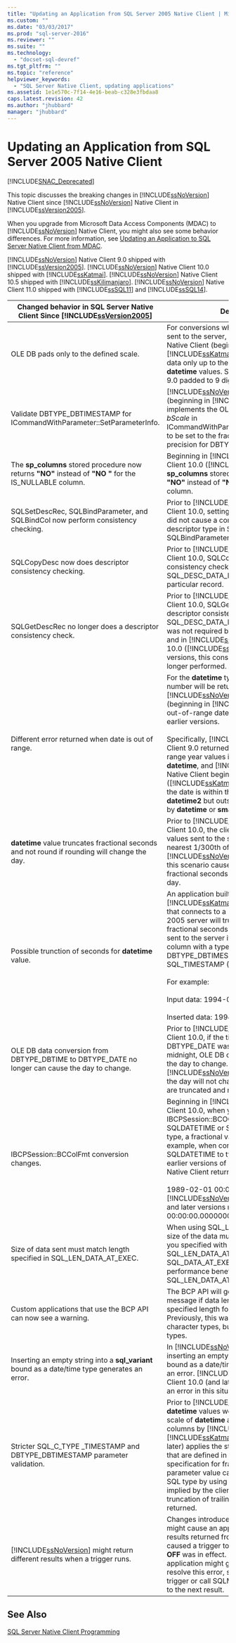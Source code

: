 ```yaml
---
title: "Updating an Application from SQL Server 2005 Native Client | Microsoft Docs"
ms.custom: ""
ms.date: "03/03/2017"
ms.prod: "sql-server-2016"
ms.reviewer: ""
ms.suite: ""
ms.technology: 
  - "docset-sql-devref"
ms.tgt_pltfrm: ""
ms.topic: "reference"
helpviewer_keywords: 
  - "SQL Server Native Client, updating applications"
ms.assetid: 1e1e570c-7f14-4e16-beab-c328e3fbdaa8
caps.latest.revision: 42
ms.author: "jhubbard"
manager: "jhubbard"
---
```

# Updating an Application from SQL Server 2005 Native Client
[!INCLUDE[SNAC_Deprecated](../../../relational-databases/extended-stored-procedures-reference/includes/snac-deprecated.md)]

  This topic discusses the breaking changes in [!INCLUDE[ssNoVersion](../../../advanced-analytics/r-services/includes/ssnoversion-md.md)] Native Client since [!INCLUDE[ssNoVersion](../../../advanced-analytics/r-services/includes/ssnoversion-md.md)] Native Client in [!INCLUDE[ssVersion2005](../../../analysis-services/data-mining/includes/ssversion2005-md.md)].  
  
 When you upgrade from Microsoft Data Access Components (MDAC) to [!INCLUDE[ssNoVersion](../../../advanced-analytics/r-services/includes/ssnoversion-md.md)] Native Client, you might also see some behavior differences. For more information, see [Updating an Application to SQL Server Native Client from MDAC](../../../relational-databases/native-client/applications/updating-an-application-to-sql-server-native-client-from-mdac.md).  
  
 [!INCLUDE[ssNoVersion](../../../advanced-analytics/r-services/includes/ssnoversion-md.md)] Native Client 9.0 shipped with [!INCLUDE[ssVersion2005](../../../analysis-services/data-mining/includes/ssversion2005-md.md)]. [!INCLUDE[ssNoVersion](../../../advanced-analytics/r-services/includes/ssnoversion-md.md)] Native Client 10.0 shipped with [!INCLUDE[ssKatmai](../../../analysis-services/data-mining/includes/sskatmai-md.md)].  [!INCLUDE[ssNoVersion](../../../advanced-analytics/r-services/includes/ssnoversion-md.md)] Native Client 10.5 shipped with [!INCLUDE[ssKilimanjaro](../../../analysis-services/instances/install/windows/includes/sskilimanjaro-md.md)]. [!INCLUDE[ssNoVersion](../../../advanced-analytics/r-services/includes/ssnoversion-md.md)] Native Client 11.0 shipped with [!INCLUDE[ssSQL11](../../../analysis-services/includes/sssql11-md.md)] and [!INCLUDE[ssSQL14](../../../analysis-services/includes/sssql14-md.md)].  
  
|Changed behavior in SQL Server Native Client Since [!INCLUDE[ssVersion2005](../../../analysis-services/data-mining/includes/ssversion2005-md.md)]|Description|  
|------------------------------------------------------------------------------------|-----------------|  
|OLE DB pads only to the defined scale.|For conversions where converted data is sent to the server, [!INCLUDE[ssNoVersion](../../../advanced-analytics/r-services/includes/ssnoversion-md.md)] Native Client (beginning in [!INCLUDE[ssKatmai](../../../analysis-services/data-mining/includes/sskatmai-md.md)]) pads trailing zeros in data only up to the maximum length of **datetime** values. SQL Server Native Client 9.0 padded to 9 digits.|  
|Validate DBTYPE_DBTIMESTAMP for ICommandWithParameter::SetParameterInfo.|[!INCLUDE[ssNoVersion](../../../advanced-analytics/r-services/includes/ssnoversion-md.md)] Native Client (beginning in [!INCLUDE[ssKatmai](../../../analysis-services/data-mining/includes/sskatmai-md.md)]) implements the OLE DB requirement for *bScale* in ICommandWithParameter::SetParameterInfo to be set to the fractional seconds' precision for DBTYPE_DBTIMESTAMP.|  
|The **sp_columns** stored procedure now returns **"NO"** instead of **"NO "** for the IS_NULLABLE column.|Beginning in [!INCLUDE[ssNoVersion](../../../advanced-analytics/r-services/includes/ssnoversion-md.md)] Native Client 10.0 ([!INCLUDE[ssKatmai](../../../analysis-services/data-mining/includes/sskatmai-md.md)]), **sp_columns** stored procedure now returns **"NO"** instead of **"NO "** for an IS_NULLABLE column.|  
|SQLSetDescRec, SQLBindParameter, and SQLBindCol now perform consistency checking.|Prior to [!INCLUDE[ssNoVersion](../../../advanced-analytics/r-services/includes/ssnoversion-md.md)] Native Client 10.0, setting SQL_DESC_DATA_PTR did not cause a consistency check for any descriptor type in SQLSetDescRec, SQLBindParameter, or SQLBindCol.|  
|SQLCopyDesc now does descriptor consistency checking.|Prior to [!INCLUDE[ssNoVersion](../../../advanced-analytics/r-services/includes/ssnoversion-md.md)] Native Client 10.0, SQLCopyDesc did not do a consistency check when the SQL_DESC_DATA_PTR field was set on a particular record.|  
|SQLGetDescRec no longer does a descriptor consistency check.|Prior to [!INCLUDE[ssNoVersion](../../../advanced-analytics/r-services/includes/ssnoversion-md.md)] Native Client 10.0, SQLGetDescRec performed a descriptor consistency check when the SQL_DESC_DATA_PTR field was set. This was not required by the ODBC specification and in [!INCLUDE[ssNoVersion](../../../advanced-analytics/r-services/includes/ssnoversion-md.md)] Native Client 10.0 ([!INCLUDE[ssKatmai](../../../analysis-services/data-mining/includes/sskatmai-md.md)]) and later versions, this consistency check is no longer performed.|  
|Different error returned when date is out of range.|For the **datetime** type, a different error number will be returned by [!INCLUDE[ssNoVersion](../../../advanced-analytics/r-services/includes/ssnoversion-md.md)] Native Client (beginning in [!INCLUDE[ssKatmai](../../../analysis-services/data-mining/includes/sskatmai-md.md)]) for an out-of-range date than was returned in earlier versions.<br /><br /> Specifically, [!INCLUDE[ssNoVersion](../../../advanced-analytics/r-services/includes/ssnoversion-md.md)] Native Client 9.0 returned 22007 for all out of range year values in string conversions to **datetime**, and [!INCLUDE[ssNoVersion](../../../advanced-analytics/r-services/includes/ssnoversion-md.md)] Native Client beginning with version 10.0 ([!INCLUDE[ssKatmai](../../../analysis-services/data-mining/includes/sskatmai-md.md)]) returns 22008 when the date is within the range supported by **datetime2** but outside the range supported by **datetime** or **smalldatetime**.|  
|**datetime** value truncates fractional seconds and not round if rounding will change the day.|Prior to [!INCLUDE[ssNoVersion](../../../advanced-analytics/r-services/includes/ssnoversion-md.md)] Native Client 10.0, the client behavior for **datetime** values sent to the server is to round them to nearest 1/300th of a second. Beginning in [!INCLUDE[ssNoVersion](../../../advanced-analytics/r-services/includes/ssnoversion-md.md)] Native Client 10.0, this scenario causes a truncation of fractional seconds if rounding changes the day.|  
|Possible trunction of seconds for **datetime** value.|An application built with [!INCLUDE[ssKatmai](../../../analysis-services/data-mining/includes/sskatmai-md.md)] Native Client (or later) that connects to a [!INCLUDE[ssNoVersion](../../../advanced-analytics/r-services/includes/ssnoversion-md.md)] 2005 server will truncate seconds and fractional seconds for time portion of data sent to the server if you bind to a datetime column with a type identifier of DBTYPE_DBTIMESTAMP (OLE DB) or SQL_TIMESTAMP (ODBC) and a scale of 0.<br /><br /> For example:<br /><br /> Input data: 1994-08-21 21:21:36.000<br /><br /> Inserted data: 1994-08-21 21:21:00.000|  
|OLE DB data conversion from DBTYPE_DBTIME to DBTYPE_DATE no longer can cause the day to change.|Prior to [!INCLUDE[ssNoVersion](../../../advanced-analytics/r-services/includes/ssnoversion-md.md)] Native Client 10.0, if the time part of a DBTYPE_DATE was within a half second of midnight, OLE DB conversion code caused the day to change. Beginning in [!INCLUDE[ssNoVersion](../../../advanced-analytics/r-services/includes/ssnoversion-md.md)] Native Client 10.0, the day will not change (fractional seconds are truncated and not rounded).|  
|IBCPSession::BCColFmt conversion changes.|Beginning in [!INCLUDE[ssNoVersion](../../../advanced-analytics/r-services/includes/ssnoversion-md.md)] Native Client 10.0, when you use IBCPSession::BCOColFmt to convert SQLDATETIME or SQLDATETIME to a string type, a fractional value is exported. For example, when converting type SQLDATETIME to type SQLNVARCHARMAX, earlier versions of [!INCLUDE[ssNoVersion](../../../advanced-analytics/r-services/includes/ssnoversion-md.md)] Native Client returned<br /><br /> 1989-02-01 00:00:00. [!INCLUDE[ssNoVersion](../../../advanced-analytics/r-services/includes/ssnoversion-md.md)] Native Client 10.0 and later versions return 1989-02-01 00:00:00.0000000.|  
|Size of data sent must match length specified in SQL_LEN_DATA_AT_EXEC.|When using SQL_LEN_DATA_AT_EXEC, the size of the data must match the length that you specified with SQL_LEN_DATA_AT_EXEC. You can use SQL_DATA_AT_EXEC but there are potential performance benefits to using SQL_LEN_DATA_AT_EXEC.|  
|Custom applications that use the BCP API can now see a warning.|The BCP API will generate a warning message if data length is greater than the specified length for a field for all types. Previously, this warning was only given for character types, but will not be issued for all types.|  
|Inserting an empty string into a **sql_variant** bound as a date/time type generates an error.|In [!INCLUDE[ssNoVersion](../../../advanced-analytics/r-services/includes/ssnoversion-md.md)] Native Client 9.0, inserting an empty string into a **sql_variant** bound as a date/time type did not generate an error. [!INCLUDE[ssNoVersion](../../../advanced-analytics/r-services/includes/ssnoversion-md.md)] Native Client 10.0 (and later) correctly generates an error in this situation.|  
|Stricter SQL_C_TYPE _TIMESTAMP and DBTYPE_DBTIMESTAMP parameter validation.|Prior to [!INCLUDE[ssKatmai](../../../analysis-services/data-mining/includes/sskatmai-md.md)] Native Client, **datetime** values were rounded to fit the scale of **datetime** and **smalldatetime** columns by [!INCLUDE[ssNoVersion](../../../advanced-analytics/r-services/includes/ssnoversion-md.md)]. [!INCLUDE[ssKatmai](../../../analysis-services/data-mining/includes/sskatmai-md.md)] Native Client (and later) applies the stricter validation rules that are defined in the ODBC core specification for fractional seconds. If a parameter value cannot be converted to the SQL type by using the scale specified or implied by the client binding without truncation of trailing digits, an error is returned.|  
|[!INCLUDE[ssNoVersion](../../../advanced-analytics/r-services/includes/ssnoversion-md.md)] might return different results when a trigger runs.|Changes introduced in [!INCLUDE[ssKatmai](../../../analysis-services/data-mining/includes/sskatmai-md.md)] might cause an application to have different results returned from a statement that caused a trigger to run when **NOCOUNT OFF** was in effect. In this situation, your application might generate an error. To resolve this error, set **NOCOUNT ON** in the trigger or call SQLMoreResults to advance to the next result.|  
  
## See Also  
 [SQL Server Native Client Programming](../../../relational-databases/native-client/sql-server-native-client-programming.md)  
  
  